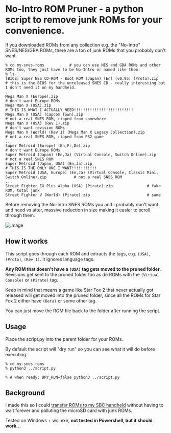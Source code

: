 # No-Intro ROM Pruner - a python script to remove junk ROMs for your convenience.

If you downloaded ROMs from any collection e.g. the "No-Intro" SNES/NES/GBA ROMs, there are a ton of junk ROMs that you probably don't want.

```
% cd my-snes-roms           # you can use NES and GBA ROMs and other ROMs too, they just have to be No-Intro or named like them.
% ls
[BIOS] Super NES CD-ROM - Boot ROM (Japan) (En) (v0.95) (Proto).zip         # this is the BIOS for the unreleased SNES CD - really interesting but I don't need it on my handheld.
...
Mega Man X (Europe).zip                                                     # don't want Europe ROMs
Mega Man X (USA).zip                                                        # THIS IS WHAT I ACTUALLY NEED!!!!!!!!!!!!!!!!!!!!!!!!!!
Mega Man X (USA) (Capcom Town).zip                                          # not a real SNES ROM, ripped from somewhere
Mega Man X (USA) (Rev 1).zip                                                # don't want revision ROMs
Mega Man X (World) (Rev 1) (Mega Man X Legacy Collection).zip               # not a real SNES ROM, ripped from PS2 game
...
Super Metroid (Europe) (En,Fr,De).zip                                                             # don't want Europe ROMs
Super Metroid (Japan) (En,Ja) (Virtual Console, Switch Online).zip                                # not a real SNES ROM
Super Metroid (Japan, USA) (En,Ja).zip                                                            # THIS IS THE ONLY ONE I WANT!!!!!!!!!!!
Super Metroid (USA, Europe) (En,Ja) (Virtual Console, Classic Mini, Switch Online).zip            # not a real SNES ROM
...
Street Fighter EX Plus Alpha (USA) (Pirate).zip               # fake ROM, total junk
Street Fighter V (World) (Pirate).zip                         # same
```

Before removing the No-Intro SNES ROMs you and I probably don't want and need vs after, massive reduction in size making it easier to scroll through them.

![image](https://github.com/user-attachments/assets/7b9f6806-a187-4dc9-838f-874785b1f615)

## How it works

This script goes through each ROM and extracts the tags, e.g. `(USA)`, `(Proto)`, `(Rev 1)`. It ignores language tags.

**Any ROM that doesn't have a `(USA)` tag gets moved to the pruned folder.** Revisions get sent to the pruned folder too as do ROMs with the `(Virtual Console)` or `(Pirate)` tag.

Keep in mind that means a game like Star Fox 2 that never actually got released will get moved into the pruned folder, since all the ROMs for Star Fox 2 either have `(Beta)` or some other tag. 

You can just move the ROM file back to the folder after running the script. 

## Usage

Place the script.py into the parent folder for your ROMs.

By default the script will "dry run" so you can see what it will do before executing. 

```
% cd my-snes-roms
% python3 ../script.py

% # when ready: DRY_RUN=false python3 ../script.py
```

## Background

I made this so I could [transfer ROMs to my SBC handheld](https://old.reddit.com/r/SBCGaming/) without having to wait forever and polluting the microSD card with junk ROMs.

Tested on Windows + wsl.exe, **not tested in Powershell, but it should work...**
